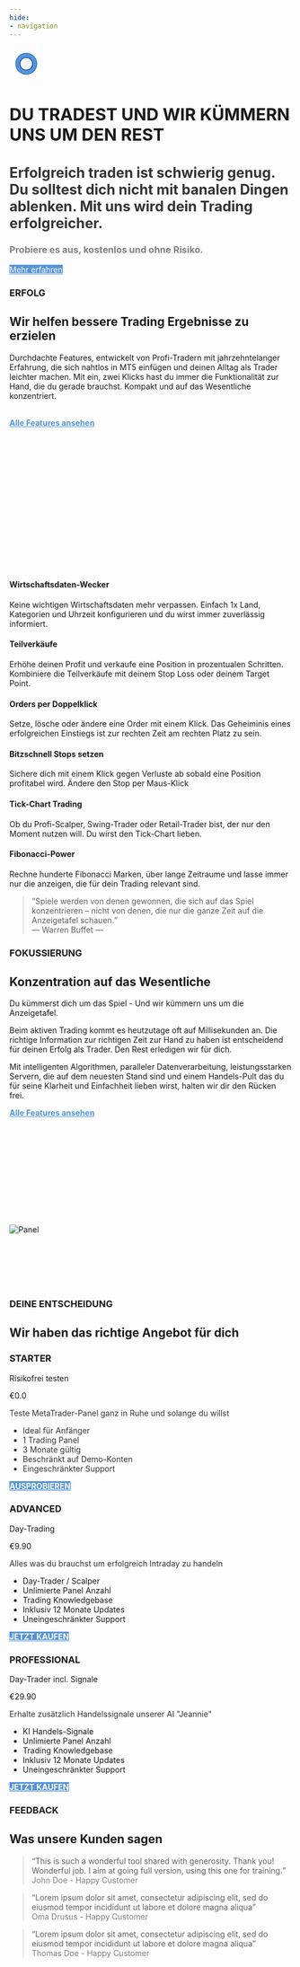 ```yaml
---
hide:
- navigation
---
```

<div id="banner-content" class="clearfix wow fadeInDown" data-wow-delay="0.1s">
   <div class="col-38">
      <div class="section-heading section-heading-top">
         <svg class="mobile_only" width="60" height="60" viewbox="0 0 40 40" xmlns="http://www.w3.org/2000/svg">
            <circle cx="20" cy="20" fill="none" r="12" stroke="#1750AC" stroke-width="3">
               <animate attributeName="r" from="8" to="20" dur="1.5s" begin="0s" repeatCount="indefinite"/>
               <animate attributeName="opacity" from="1" to="0" dur="1.5s" begin="0s" repeatCount="indefinite"/>
            </circle>
            <circle cx="20" cy="20" fill="#3373C4" r="13"/>
            <circle cx="20" cy="20" fill="#5494DA" r="12"/>
            <circle cx="20" cy="20" fill="#1750AC" r="8"/>
            <circle cx="20" cy="20" fill="#F5F5F5" r="7"/>
         </svg>
         <h1 id="refresh-headertext" style="font-size:30px;">DU TRADEST UND WIR KÜMMERN UNS UM DEN REST</h1>
         <h2 id="refresh-subtext" style="color: #333333;font-size:25px;">Erfolgreich traden ist schwierig genug. Du solltest dich nicht mit banalen Dingen ablenken. Mit uns wird dein Trading erfolgreicher.</h2>
         <h3 style="color: #808080;">Probiere es aus, kostenlos und ohne Risiko.</h3>
      </div>
      <!--Call to Action-->
      <a id="learn-more" href="#" class="button" style="background-color: #5494DA;color:white;">Mehr erfahren <iclass="fa fa-play" aria-hidden="true"></i></a>
      <!--End Call to Action-->
   </div>
   <div class="col-61 " >
      <div class="section-heading" >
         <picture >
            <img id="pic-box" src="assets/Panel_04x600.png" alt="">
         </picture>
      </div>
   </div>
</div>
<!--Main Content Area-->
<div id="content">
   <!--Introduction-->
   <section id="about" class="introduction ">
      <div class="row">
         <div class="col-3 wow fadeInLeft" data-wow-delay="0.1s">
			<div class="section-heading">
               <h3>ERFOLG</h3>
               <h2 class="section-title">Wir helfen bessere Trading Ergebnisse zu erzielen</h2>
               <p class="section-subtitle">Durchdachte Features, entwickelt von Profi-Tradern mit jahrzehntelanger Erfahrung, die sich nahtlos in MT5 einfügen
				  und deinen Alltag als Trader leichter machen. Mit ein, zwei Klicks hast du immer die Funktionalität zur Hand, die du gerade brauchst. Kompakt und auf das Wesentliche konzentriert. 
				  <br><br><p><a href="features/" style="color: #5494DA"><strong>Alle Features ansehen</strong> </a></p> <p><br><br><br><br><br><br><br><br><br><br><br><br><br><br>
               </p>
            </div>
         </div>
         <div class="col-2-3">
            <!--Icon Block-->
            <div class="col-2 icon-block icon-top wow fadeInUp" data-wow-delay="0.1s">
               <!--Icon-->
               <div class="icon">
                  <i class="fa fa-star fa-2x" style="color: #5494DA;"></i>
               </div>
               <!--Icon Block Description-->
               <div class="icon-block-description">
                  <h4></i>Wirtschaftsdaten-Wecker</h4>
                  <p class="font-16">Keine wichtigen Wirtschaftsdaten mehr verpassen. Einfach 1x Land, Kategorien und Uhrzeit konfigurieren und du wirst immer zuverlässig informiert.
                  </p>
               </div>
            </div>
            <!--End of Icon Block-->
            <!--Icon Block-->
            <div class="col-2 icon-block icon-top wow fadeInUp" data-wow-delay="0.3s">
               <!--Icon-->
               <div class="icon">
                  <i class="fa fa-trophy fa-2x" style="color: #5494DA;"></i>
               </div>
               <!--Icon Block Description-->
               <div class="icon-block-description">
                  <h4>Teilverkäufe</h4>
                  <p class="font-16">Erhöhe deinen Profit und verkaufe eine Position in prozentualen Schritten. Kombiniere die Teilverkäufe mit deinem Stop Loss oder deinem Target Point.
                  </p>
               </div>
            </div>
            <!--End of Icon Block-->
         </div>
         <div class="col-2-3">
            <!--Icon Block-->
            <div class="col-2 icon-block icon-top wow fadeInUp" data-wow-delay="0.4s">
               <!--Icon-->
               <div class="icon">
                  <i class="fa fa-flag-checkered fa-2x" style="color: #5494DA;"></i>
               </div>
               <!--Icon Block Description-->
               <div class="icon-block-description">
                  <h4>Orders per Doppelklick</h4>
                  <p class="font-16">Setze, lösche oder ändere eine Order mit einem Klick. Das Geheiminis eines erfolgreichen Einstiegs ist zur rechten Zeit am rechten Platz zu sein.
                  </p>
               </div>
            </div>
            <!--End of Icon Block-->
            <!--Icon Block-->
            <div class="col-2 icon-block icon-top wow fadeInUp" data-wow-delay="0.5s">
               <!--Icon-->
               <div class="icon">
                  <i class="fa fa-rocket fa-2x" style="color: #5494DA;"></i>
               </div>
               <!--Icon Block Description-->
               <div class="icon-block-description">
                  <h4>Bitzschnell Stops setzen</h4>
                  <p class="font-16">Sichere dich mit einem Klick gegen Verluste ab sobald eine Position profitabel wird. Ändere den Stop per Maus-Klick
                  </p>
               </div>
            </div>
            <!--End of Icon Block-->
         </div>
		 <div class="col-2-3">
            <!--Icon Block-->
            <div class="col-2 icon-block icon-top wow fadeInUp" data-wow-delay="0.4s">
               <!--Icon-->
               <div class="icon">
                  <i class="fa fa-bolt fa-2x" style="color: #5494DA;"></i>
               </div>
               <!--Icon Block Description-->
               <div class="icon-block-description">
                  <h4>Tick-Chart Trading</h4>
                  <p class="font-16">Ob du Profi-Scalper, Swing-Trader oder Retail-Trader bist, der nur den Moment nutzen will. Du wirst den Tick-Chart lieben.
                  </p>
               </div>
            </div>
            <!--End of Icon Block-->
            <!--Icon Block-->
            <div class="col-2 icon-block icon-top wow fadeInUp" data-wow-delay="0.5s">
               <!--Icon-->
               <div class="icon">
                  <i class="fa fa-bullseye fa-2x" style="color: #5494DA;"></i>
               </div>
               <!--Icon Block Description-->
               <div class="icon-block-description">
                  <h4>Fibonacci-Power</h4>
                  <p class="font-16">Rechne hunderte Fibonacci Marken, über lange Zeitraume und lasse immer nur die anzeigen, die für dein Trading relevant sind.
                  </p>
               </div>
            </div>
            <!--End of Icon Block-->
         </div>
      </div>
   </section>
   <!--End of Introduction-->
   <!--Content Section-->
   <div id="services" class=" clearfix">
      <div class="row no-padding-bottom clearfix">
         <!--Content Left Side-->
         <div class="col-3 wow fadeInLeft" data-wow-delay="0.1s">
            <!--User Testimonial-->
            <blockquote class="testimonial text-right font-18">
               <q class="font-18">Spiele werden von denen gewonnen, die sich auf das Spiel konzentrieren – nicht von denen, die nur die ganze Zeit auf die Anzeigetafel schauen.</q>
               <footer class="font-17">— Warren Buffet —</footer>
            </blockquote>
            <!-- End of Testimonial-->
         </div>
         <!--End Content Left Side-->
         <!--Content of the Right Side-->
         <div class="col-3  wow fadeInUp" data-wow-delay="0.2s">
            <div class="section-heading">
               <h3>FOKUSSIERUNG</h3>
               <h2 class="section-title">Konzentration auf das Wesentliche</h2>
               <p class="font-16">Du kümmerst dich um das Spiel  - Und wir kümmern uns um die Anzeigetafel.</p>
            </div>
            <p class="font-16">Beim aktiven Trading kommt es heutzutage oft auf Millisekunden an. Die richtige Information zur richtigen Zeit zur Hand zu haben ist entscheidend für deinen Erfolg als Trader. Den Rest erledigen wir für dich.
            </p>
            <p class="font-16">
               Mit intelligenten Algorithmen, paralleler Datenverarbeitung, leistungsstarken Servern, die auf dem neuesten Stand sind und einem Handels-Pult das du für seine Klarheit und Einfachheit lieben wirst,
			   halten wir dir den Rücken frei.
            </p>
			<p><a href="features/" style="color: #5494DA"><strong>Alle Features ansehen</strong> </a></p>
         </div>
         <!--End Content Right Side-->
         <div id="pic2-wrap" class="col-3 wow fadeInUp" data-wow-delay="0.4s">
            <img id="pic2"  style="margin-top: 35%" src="assets/Panel_04.png" alt="Panel"/>
         </div>
      </div>
   </div>
   <!--End of Content Section-->
   <div  >
      <p style="padding-top: 50px; margin-bottom: 50px"> </p>
   </div>
   <!--Pricing Tables-->
   <section id="pricing" class="secondary-color text-center clearfix wow fadeInRight" data-wow-delay="0.1s"">
      <div class="row clearfix">
         <div id="go-pricing" class="section-heading">
            <h3>DEINE ENTSCHEIDUNG</h3>
            <h2 class="section-title" >Wir haben das richtige Angebot für dich</h2>
         </div>
         <!--Pricing Block-->
         <div class="pricing-block col-3" >
            <div id="priceHover" class="pricing-block-content">
               <h3>STARTER</h3>
               <p class="pricing-sub">Risikofrei testen</p>
               <div class="pricing">
                  <div class="price"><span>€</span>0.0</div>
                  <p class="font-18" style="color: #333333;">Teste MetaTrader-Panel ganz in Ruhe und solange du willst</p>
               </div>
               <ul class="font-17">
                  <li style="color: #333333;">Ideal für Anfänger</li>
                  <li style="color: #333333;">1 Trading Panel</li>
                  <li style="color: #333333;">3 Monate gültig</li>
                  <li style="color: #333333;">Beschränkt auf Demo-Konten</li>
                  <li style="color: #333333;">Eingeschränkter Support</li>
               </ul>
               <a href="#" class="button" style="background-color: #5494DA;color:white;font-weight: bold;">AUSPROBIEREN</a>
            </div>
         </div>
         <!--End Pricing Block-->
         <!--Pricing Block-->
         <div class="pricing-block col-3" >
            <div id="priceHover" class="pricing-block-content">
               <h3>ADVANCED</h3>
               <p class="pricing-sub">Day-Trading</p>
               <div class="pricing">
                  <div class="price"><span>€</span>9.90</div>
                  <p  class="font-18" style="color: #333333;">Alles was du brauchst um erfolgreich Intraday zu handeln</p>
               </div>
               <ul  class="font-17">
                  <li>Day-Trader / Scalper</li>
                  <li>Unlimierte Panel Anzahl</li>
                  <li>Trading Knowledgebase</li>
                  <li>Inklusiv 12 Monate Updates</li>
                  <li>Uneingeschränkter Support</li>
               </ul>
               <a href="#" class="button" style="background-color: #5494DA;color:white;font-weight: bold;">JETZT KAUFEN </a>
            </div>
         </div>
         <!--End Pricing Block-->
         <!--Pricing Block-->
         <div class="pricing-block col-3" >
            <div id="priceHover" class="pricing-block-content">
               <h3>PROFESSIONAL</h3>
               <p class="pricing-sub">Day-Trader incl. Signale</p>
               <div class="pricing">
                  <div class="price"><span>€</span>29.90</div>
                  <p  class="font-18" style="color: #333333;">Erhalte zusätzlich Handelssignale unserer AI "Jeannie"</p>
               </div>
               <ul  class="font-17">
                  <li>KI Handels-Signale</li>
                  <li>Unlimierte Panel Anzahl</li>
                  <li>Trading Knowledgebase</li>
                  <li>Inklusiv 12 Monate Updates</li>
                  <li>Uneingeschränkter Support</li>
               </ul>
               <a href="#" class="button" style="background-color: #5494DA;color:white;font-weight: bold;">JETZT KAUFEN </a>
            </div>
         </div>
         <!--End Pricing Block-->
      </div>
   </section>
   <!--End of Pricing Tables-->
   <!--Testimonials-->
   <aside id="testimonials" class="text-center wow fadeInUp" data-wow-delay="0.1s"">
      <div class="row clearfix">
         <div class="section-heading">
            <h3>FEEDBACK</h3>
            <h2 class="section-title">Was unsere Kunden sagen</h2>
         </div>
         <!--User Testimonial-->
         <blockquote  id="ttm-1" class="col-3 testimonial classic">
            <q id="ttmq-1">This is such a wonderful tool shared with generosity. Thank you! Wonderful job. I aim at going full version, using this one for training.</q>
            <footer id="ttmf-1" style="color: gray;" class="font-16">John Doe - Happy Customer</footer>
         </blockquote>
         <!-- End of Testimonial-->
         <!--User Testimonial-->
         <blockquote  id="ttm-2" class="col-3 testimonial classic">
            <q >Lorem ipsum dolor sit amet, consectetur adipiscing elit, sed do eiusmod tempor incididunt ut
            labore
            et dolore magna aliqua</q>
            <footer class="font-16" style="color: gray;">Oma Drusus - Happy Customer</footer>
         </blockquote>
         <!-- End of Testimonial-->
         <!--User Testimonial-->
         <blockquote id="ttm-3" class="col-3 testimonial classic">
            <q >Lorem ipsum dolor sit amet, consectetur adipiscing elit, sed do eiusmod tempor incididunt ut
            labore
            et dolore magna aliqua</q>
            <footer class="font-16" style="color: gray;">Thomas Doe - Happy Customer</footer>
         </blockquote>
         <!-- End of Testimonial-->
      </div>
   </aside>
   <!--End of Testimonials-->	
</div>
</div>
<!--End Main Content Area-->
